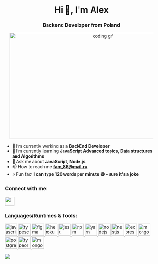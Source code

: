 <h1 align="center">Hi 👋, I'm Alex</h1>
<h3 align="center">Backend Developer from Poland</h3>

<div class="image" align="center">
  <img src="https://camo.githubusercontent.com/190338430fb2eca4d172a1987205c5e073b2de72db46cb4ed12cf1c2fa32041a/68747470733a2f2f6d656469612e67697068792e636f6d2f6d656469612f645765734263544c61766b5a754733354d492f67697068792e676966"
  alt="coding gif"
  style="width: 600px; height: 350px; max-width: 94%;" />
</div>

- 🔭 I’m currently working as a **BackEnd Developer**
- 🌱 I’m currently learning **JavaScript Advanced topics, Data structures and Algorithms**
- 💬 Ask me about **JavaScript, Node.js**
- 📫 How to reach me **fam_86@mail.ru**
- ⚡ Fun fact **I can type 120 words per minute 😄 - sure it's a joke**

<h3 align="left">Connect with me:</h3>
<p align="left">
<a href="https://www.linkedin.com/in/alexsandr-fedarovich-5a6077250/" target="blank"><img align="center" src="https://github.com/Alexsandr3/readme/blob/main/iconc/linkedin-original.svg"  height="30" width="30" /></a>
</p>

<h3>Languages/Runtimes & Tools:</h3>
<p>
    <a href="https://www.javascript.com" target="_blank" rel="noreferrer"> <img src="https://github.com/Alexsandr3/readme/blob/main/iconc/javascript-original.svg" alt="javascript" width="40" height="40"/> </a> 
    <a href="https://www.typescriptlang.org" target="_blank" rel="noreferrer"> <img src="https://github.com/Alexsandr3/readme/blob/main/iconc/typescript-original.svg" alt="typescript" width="40" height="40"/> </a> 
    <a href="https://www.figma.com/" target="_blank" rel="noreferrer"> <img src="https://github.com/Alexsandr3/readme/blob/main/iconc/figma-original.svg" alt="figma" width="40" height="40"/> </a> 
    <a href="https://heroku.com" target="_blank" rel="noreferrer"> <img src="https://github.com/Alexsandr3/readme/blob/main/iconc/heroku-original.svg" alt="heroku" width="40" height="40"/> </a> 
    <a href="https://jestjs.io" target="_blank" rel="noreferrer"> <img src="https://github.com/Alexsandr3/readme/blob/main/iconc/jest-plain.svg" alt="jest" width="40" height="40"/> </a> 
    <a href="https://www.npmjs.com" target="_blank" rel="noreferrer"> <img src="https://github.com/Alexsandr3/readme/blob/main/iconc/npm-original-wordmark.svg" alt="npm" width="40" height="40"/> </a> 
    <a href="https://yarnpkg.com" target="_blank" rel="noreferrer"> <img src="https://github.com/Alexsandr3/readme/blob/main/iconc/yarn-original.svg" alt="yarn" width="40" height="40"/> </a> 
    <a href="https://nodejs.org" target="_blank" rel="noreferrer"> <img src="https://github.com/Alexsandr3/readme/blob/main/iconc/nodejs-original.svg" alt="nodejs" width="40" height="40"/> </a> 
    <a href="https://nestjs.com" target="_blank" rel="noreferrer"> <img src="https://github.com/Alexsandr3/readme/blob/main/iconc/nestjs-plain.svg" alt="nestjs" width="40" height="40"/> </a> 
    <a href="https://expressjs.com" target="_blank" rel="noreferrer"> <img src="https://github.com/Alexsandr3/readme/blob/main/iconc/express-original.svg" alt="express" width="40" height="40"/> </a> 
    <a href="https://www.mongodb.com" target="_blank" rel="noreferrer"> <img src="https://github.com/Alexsandr3/readme/blob/main/iconc/mongodb-original.svg" alt="mongodb" width="40" height="40"/> </a> 
    <a href="https://www.postgresql.org" target="_blank" rel="noreferrer"> <img src="https://github.com/Alexsandr3/readme/blob/main/iconc/postgresql-original.svg" alt="postgresql" width="40" height="40"/> </a> 
    <a href="https://typeorm.io" target="_blank" rel="noreferrer"> <img src="https://github.com/Alexsandr3/readme/blob/main/iconc/typeOrm.svg" alt="typeorm" width="40" height="40"/> </a> 
    <a href="https://mongoosejs.com" target="_blank" rel="noreferrer"> <img src="https://avatars.githubusercontent.com/u/7552965?s=280&v=4" alt="mongoose" width="40" height="40"/> </a>
</p>


![](http://github-profile-summary-cards.vercel.app/api/cards/profile-details?username=Alexsandr3&theme=vue)






